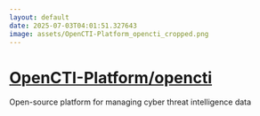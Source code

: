 ```yaml
---
layout: default
date: 2025-07-03T04:01:51.327643
image: assets/OpenCTI-Platform_opencti_cropped.png
---
```


# [OpenCTI-Platform/opencti](https://github.com/OpenCTI-Platform/opencti)

Open-source platform for managing cyber threat intelligence data
